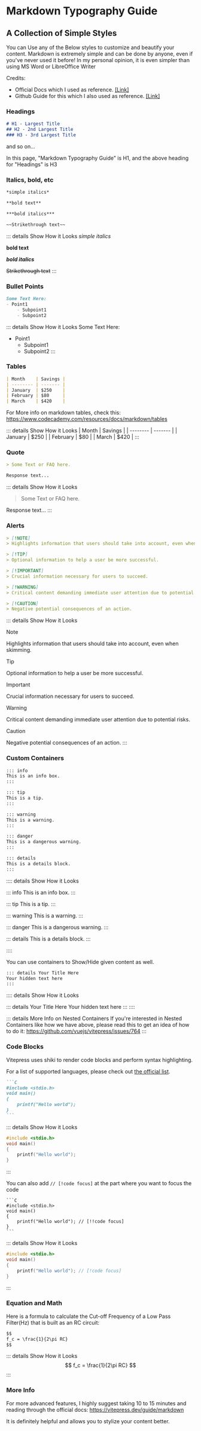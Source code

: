 # Markdown Typography Guide
## A Collection of Simple Styles
You can Use any of the Below styles to customize and beautify your content. Markdown is extremely simple and can be done by anyone, even if you've never used it before! In my personal opinion, it is even simpler than using MS Word or LibreOffice Writer

Credits:
- Official Docs which I used as reference. [\[Link\]](https://vitepress.dev/guide/markdown)
- Github Guide for this which I also used as reference. [\[Link\]](https://docs.github.com/en/get-started/writing-on-github/getting-started-with-writing-and-formatting-on-github/basic-writing-and-formatting-syntax)

### Headings
```md
# H1 - Largest Title
## H2 - 2nd Largest Title
### H3 - 3rd Largest Title
```
and so on...

In this page, "Markdown Typography Guide" is H1, and the above heading for "Headings" is H3

### Italics, bold, etc
```md
*simple italics*

**bold text**

***bold italics***

~~Strikethrough text~~
```

::: details Show How it Looks 
*simple italics*

**bold text**

***bold italics***

~~Strikethrough text~~
:::

### Bullet Points
```md
Some Text Here:
- Point1
    - Subpoint1
    - Subpoint2
```

::: details Show How it Looks 
Some Text Here:
- Point1
    - Subpoint1
    - Subpoint2
:::

### Tables
```md
| Month    | Savings |
| -------- | ------- |
| January  | $250    |
| February | $80     |
| March    | $420    |
```

For More info on markdown tables, check this: https://www.codecademy.com/resources/docs/markdown/tables

::: details Show How it Looks 
| Month    | Savings |
| -------- | ------- |
| January  | $250    |
| February | $80     |
| March    | $420    |
:::
### Quote
```md
> Some Text or FAQ here.

Response text...
```

::: details Show How it Looks 
> Some Text or FAQ here.

Response text...
:::
### Alerts
```md
> [!NOTE]
> Highlights information that users should take into account, even when skimming.

> [!TIP]
> Optional information to help a user be more successful.

> [!IMPORTANT]
> Crucial information necessary for users to succeed.

> [!WARNING]
> Critical content demanding immediate user attention due to potential risks.

> [!CAUTION]
> Negative potential consequences of an action.
```

::: details Show How it Looks 
> [!NOTE]
> Highlights information that users should take into account, even when skimming.

> [!TIP]
> Optional information to help a user be more successful.

> [!IMPORTANT]
> Crucial information necessary for users to succeed.

> [!WARNING]
> Critical content demanding immediate user attention due to potential risks.

> [!CAUTION]
> Negative potential consequences of an action.
:::
### Custom Containers
```md
::: info
This is an info box.
:::

::: tip
This is a tip.
:::

::: warning
This is a warning.
:::

::: danger
This is a dangerous warning.
:::

::: details
This is a details block.
:::
```

:::: details Show How it Looks 

::: info
This is an info box.
:::

::: tip
This is a tip.
:::

::: warning
This is a warning.
:::

::: danger
This is a dangerous warning.
:::

::: details
This is a details block.
:::

::::

You can use containers to Show/Hide given content as well.
```md
::: details Your Title Here 
Your hidden text here
:::
```

:::: details Show How it Looks 

::: details Your Title Here 
Your hidden text here
:::
::::

::: details More Info on Nested Containers 
If you're interested in Nested Containers like how we have above, please read this to get an idea of how to do it: https://github.com/vuejs/vitepress/issues/764
:::
### Code Blocks
Vitepress uses shiki to render code blocks and perform syntax highlighting. 

For a list of supported languages, please check out [the official list](https://shiki.style/languages).
````md
```C
#include <stdio.h>
void main()
{
    printf("Hello world");
}
```
````

::: details Show How it Looks
```C
#include <stdio.h>
void main()
{
    printf("Hello world");
}
```
:::

You can also add `// [!code focus]` at the part where you want to focus the code

````
```C
#include <stdio.h>
void main()
{
    printf("Hello world"); // [!!code focus]
}
```
````

::: details Show How it Looks
```C
#include <stdio.h>
void main()
{
    printf("Hello world"); // [!code focus]
}
```
:::

### Equation and Math

<!--Need to do npm add -D markdown-it-mathjax3 and math: true in config -->

Here is a formula to calculate the Cut-off Frequency of a Low Pass Filter(Hz) that is built as an RC circuit:
```md
$$
f_c = \frac{1}{2\pi RC}
$$
```

::: details Show How it Looks 
$$
f_c = \frac{1}{2\pi RC}
$$
:::

### More Info
For more advanced features, I highly suggest taking 10 to 15 minutes and reading through the official docs: https://vitepress.dev/guide/markdown

It is definitely helpful and allows you to stylize your content better.

